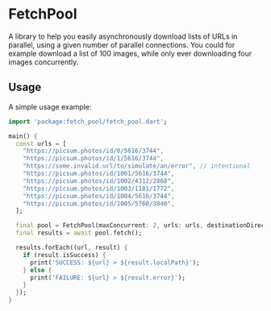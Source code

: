 # FetchPool

A library to help you easily asynchronously download lists of URLs in parallel, using a given
number of parallel connections. You could for example download a list of 100 images, while only
ever downloading four images concurrently.

## Usage

A simple usage example:

```dart
import 'package:fetch_pool/fetch_pool.dart';

main() {
  const urls = [
    "https://picsum.photos/id/0/5616/3744",
    "https://picsum.photos/id/1/5616/3744",
    "https://some.invalid.url/to/simulate/an/error", // intentional
    "https://picsum.photos/id/1001/5616/3744",
    "https://picsum.photos/id/1002/4312/2868",
    "https://picsum.photos/id/1003/1181/1772",
    "https://picsum.photos/id/1004/5616/3744",
    "https://picsum.photos/id/1005/5760/3840",
  ];

  final pool = FetchPool(maxConcurrent: 2, urls: urls, destinationDirectory: "./deep/path/to/images");
  final results = await pool.fetch();

  results.forEach((url, result) {
    if (result.isSuccess) {
      print('SUCCESS: ${url} > ${result.localPath}');
    } else {
      print('FAILURE: ${url} > ${result.error}');
    }
  });
}
```
